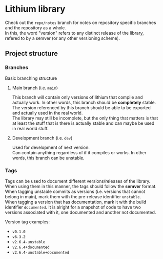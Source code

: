# Lithium library

Check out the `repo/notes` branch for notes on repository specific branches and the repository as a whole.  
In this, the word "version" refers to any distinct release of the library, refered to by a semver (or any other versioning scheme).

## Project structure

### Branches
Basic branching structure

1.  Main branch (i.e. `main`)  
    
    This branch will contain only versions of lithium that compile and actually work. In other words, this branch should be **completely** stable.  
    The version referenced by this branch should be able to be exported and actually used in the real world.  
    The library may still be incomplete, but the only thing that matters is that at least the stuff that is there is actually stable and can maybe be used in real world stuff.  

2.  Development branch (i.e. `dev`)  
    
    Used for development of next version.  
    Can contain anything regardless of if it compiles or works. In other words, this branch can be unstable.  

### Tags

Tags can be used to document different versions/releases of the library. When using them in this manner, the tags should follow the **semver** format.  
When tagging unstable commits as versions (i.e. versions that cannot belong in main), mark them with the pre-release identifier `unstable`.  
When tagging a version that has documentation, mark it with the build identifier `documented`. It is alright for a snapshot of code to have two versions associated with it, one documented and another not documented.  

Version tag examples:
- `v0.1.0`
- `v6.3.2`
- `v2.6.4-unstable`
- `v2.6.4+documented`
- `v2.6.4-unstable+documented`
